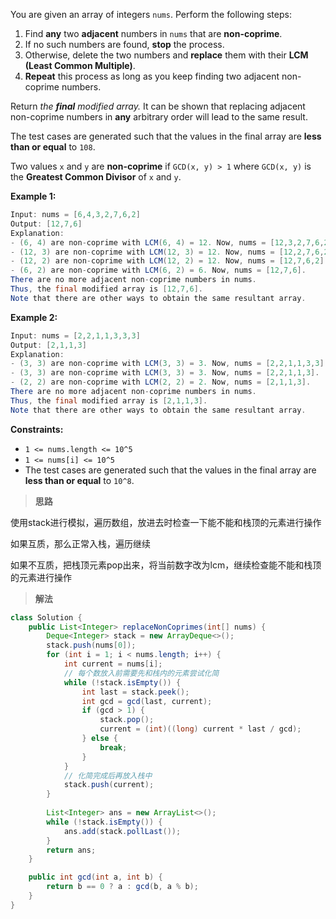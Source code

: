 You are given an array of integers `nums`. Perform the following steps:

1. Find **any** two **adjacent** numbers in `nums` that are **non-coprime**.
2. If no such numbers are found, **stop** the process.
3. Otherwise, delete the two numbers and **replace** them with their **LCM (Least Common Multiple)**.
4. **Repeat** this process as long as you keep finding two adjacent non-coprime numbers.

Return *the **final** modified array.* It can be shown that replacing adjacent non-coprime numbers in **any** arbitrary order will lead to the same result.

The test cases are generated such that the values in the final array are **less than or equal** to `108`.

Two values `x` and `y` are **non-coprime** if `GCD(x, y) > 1` where `GCD(x, y)` is the **Greatest Common Divisor** of `x` and `y`.

 

**Example 1:**

```java
Input: nums = [6,4,3,2,7,6,2]
Output: [12,7,6]
Explanation: 
- (6, 4) are non-coprime with LCM(6, 4) = 12. Now, nums = [12,3,2,7,6,2].
- (12, 3) are non-coprime with LCM(12, 3) = 12. Now, nums = [12,2,7,6,2].
- (12, 2) are non-coprime with LCM(12, 2) = 12. Now, nums = [12,7,6,2].
- (6, 2) are non-coprime with LCM(6, 2) = 6. Now, nums = [12,7,6].
There are no more adjacent non-coprime numbers in nums.
Thus, the final modified array is [12,7,6].
Note that there are other ways to obtain the same resultant array.
```

**Example 2:**

```java
Input: nums = [2,2,1,1,3,3,3]
Output: [2,1,1,3]
Explanation: 
- (3, 3) are non-coprime with LCM(3, 3) = 3. Now, nums = [2,2,1,1,3,3].
- (3, 3) are non-coprime with LCM(3, 3) = 3. Now, nums = [2,2,1,1,3].
- (2, 2) are non-coprime with LCM(2, 2) = 2. Now, nums = [2,1,1,3].
There are no more adjacent non-coprime numbers in nums.
Thus, the final modified array is [2,1,1,3].
Note that there are other ways to obtain the same resultant array.
```

 

**Constraints:**

- `1 <= nums.length <= 10^5`
- `1 <= nums[i] <= 10^5`
- The test cases are generated such that the values in the final array are **less than or equal** to `10^8`.



> **思路**

使用stack进行模拟，遍历数组，放进去时检查一下能不能和栈顶的元素进行操作

如果互质，那么正常入栈，遍历继续

如果不互质，把栈顶元素pop出来，将当前数字改为lcm，继续检查能不能和栈顶的元素进行操作



> **解法**

```java
class Solution {
    public List<Integer> replaceNonCoprimes(int[] nums) {
        Deque<Integer> stack = new ArrayDeque<>();
        stack.push(nums[0]);
        for (int i = 1; i < nums.length; i++) {
            int current = nums[i];
            // 每个数放入前需要先和栈内的元素尝试化简
            while (!stack.isEmpty()) {
                int last = stack.peek();
                int gcd = gcd(last, current);
                if (gcd > 1) {
                    stack.pop();
                    current = (int)((long) current * last / gcd);
                } else {
                    break;
                }
            }
            // 化简完成后再放入栈中
            stack.push(current);
        }
        
        List<Integer> ans = new ArrayList<>();
        while (!stack.isEmpty()) {
            ans.add(stack.pollLast());
        }
        return ans;
    }

    public int gcd(int a, int b) {
        return b == 0 ? a : gcd(b, a % b);
    }
}
```

